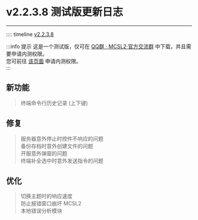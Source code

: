 # v2.2.3.8 测试版更新日志  

___

:::: timeline [v2.2.3.8](https://github.com/MCSLTeam/MCSL2/releases/tag/v2.2.3.8)

:::info 提示
这是一个测试版，仅可在 [QQ群 · MCSL2·官方交流群](/links/mcsl2-qq-group) 中下载，并且需要申请内测权限。  
您可前往 [该页面](/join-preview) 申请内测权限。  
:::

## 新功能

> 终端命令行历史记录 (上下键)  

## 修复

> 服务器意外停止时控件不响应的问题  
> 备份存档时意外创建文件的问题  
> 开服意外弹窗的问题  
> 终端补全选中时意外发送指令的问题  

## 优化

> 切换主题时的响应速度  
> 防止报错窗口崩坏 MCSL2  
> 本地错误分析模块
